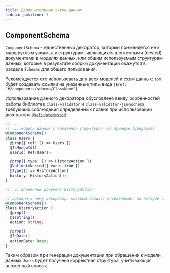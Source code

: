 ```yaml
---
title: Дополнительные схемы данных
sidebar_position: 7
---
```


<!-- # Extra schemas usage -->

## ComponentSchema

`ComponentSchema` - единственный декоратор, который применяется не к маршрутным узлам, а к структурам,
являющихся вложенными (nested) документами в моделях данных, или общим используемым структурам данных,
которые в результате сборки документации окажутся в разделе `Schemas` для общего пользования.

Рекомендуется его использовать для всех моделей и схем данных: `aom` будет создавать ссылки на
указанные типы вида `{$ref: "#/components/schema/ClassName"}`

Использование данного декоратора обусловлено ввиду особенностей работы библиотек `class-validator`
и `class-validator-jsonschema`, требующих соблюдения определенных правил при использовании декоратора
[`@ValidateNested`](https://github.com/epiphone/class-validator-jsonschema#validatenested-and-arrays).

```ts
// ...
// ... модель данных с вложенной структурой (на примере typegoose)
@ComponentSchema()
class Users {
  @prop({ ref: () => Users })
  @IsMongoId()
  userId: Ref<Users>;

  @prop({ type: () => HistoryAction })
  @ValidateNested({ each: true })
  @Type(() => HistoryAction)
  history: HistoryAction[];
}

// ... вложенный документ HistoryAction

// добавим к нему декоратор, который создаст определение, на которое сошлется генератор `json-schema`
@ComponentSchema()
class HistoryAction {
  @prop()
  @IsString()
  action: string;

  @prop()
  @IsDate()
  actionDate: Date;
}
```

Таким образом при генерации документации при обращении к модели данных `Users` будет получена
корректная структура, учитывающая вложенный список.
